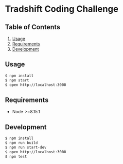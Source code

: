 # Tradshift Coding Challenge

## Table of Contents

1. [Usage](#Usage)
1. [Requirements](#requirements)
1. [Development](#development)

## Usage

```bash
$ npm install
$ npm start
$ open http://localhost:3000 

```

## Requirements

- Node >=8.15.1

## Development

```bash
$ npm install
$ npm run build
$ npm run start-dev
$ open http://localhost:3000 
$ npm test

```
